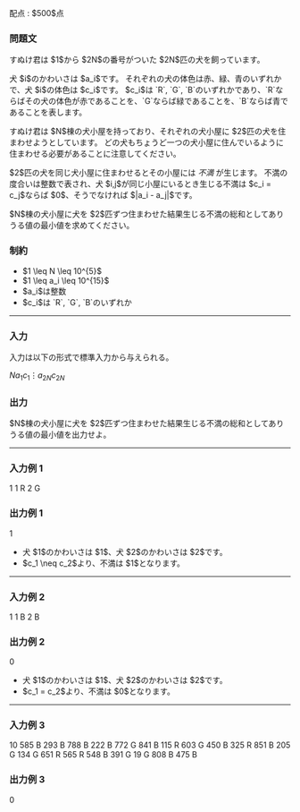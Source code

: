 
<div>

<span>

<span>

<p>
配点 : $500$点
</p>

<div>

<section>

### **問題文**

<p>
すぬけ君は $1$から $2N$の番号がついた $2N$匹の犬を飼っています。
</p>

<p>
犬 $i$のかわいさは $a_i$です。
それぞれの犬の体色は赤、緑、青のいずれかで、犬 $i$の体色は $c_i$です。
$c_i$は `R`, `G`, `B`のいずれかであり、`R`ならばその犬の体色が赤であることを、`G`ならば緑であることを、`B`ならば青であることを表します。
</p>

<p>
すぬけ君は $N$棟の犬小屋を持っており、それぞれの犬小屋に $2$匹の犬を住まわせようとしています。
どの犬もちょうど一つの犬小屋に住んでいるように住まわせる必要があることに注意してください。
</p>

<p>
$2$匹の犬を同じ犬小屋に住まわせるとその小屋には 
<em>
不満
</em>
が生じます。
不満の度合いは整数で表され、犬 $i,j$が同じ小屋にいるとき生じる不満は $c_i = c_j$ならば $0$、そうでなければ $|a_i - a_j|$です。
</p>

<p>
$N$棟の犬小屋に犬を $2$匹ずつ住まわせた結果生じる不満の総和としてありうる値の最小値を求めてください。
</p>

</section>

</div>

<div>

<section>

### **制約**

<ul>

<li>
$1 \leq N \leq 10^{5}$
</li>

<li>
$1 \leq a_i \leq 10^{15}$
</li>

<li>
$a_i$は整数
</li>

<li>
$c_i$は `R`, `G`, `B`のいずれか
</li>

</ul>

</section>

</div>

---

<div>

<div>

<section>

### **入力**

<p>
入力は以下の形式で標準入力から与えられる。
</p>

<div>

$N$$a_{1}$$c_{1}$$\vdots$$a_{2N}$$c_{2N}$
</div>

</section>

</div>

<div>

<section>

### **出力**

<p>
$N$棟の犬小屋に犬を $2$匹ずつ住まわせた結果生じる不満の総和としてありうる値の最小値を出力せよ。
</p>

</section>

</div>

</div>

---

<div>

<section>

### **入力例 1**

<div>

1
1 R
2 G

</div>

</section>

</div>

<div>

<section>

### **出力例 1**

<div>

1

</div>

<ul>

<li>
犬 $1$のかわいさは $1$、犬 $2$のかわいさは $2$です。
</li>

<li>
$c_1 \neq c_2$より、不満は $1$となります。 
</li>

</ul>

</section>

</div>

---

<div>

<section>

### **入力例 2**

<div>

1
1 B
2 B

</div>

</section>

</div>

<div>

<section>

### **出力例 2**

<div>

0

</div>

<ul>

<li>
犬 $1$のかわいさは $1$、犬 $2$のかわいさは $2$です。
</li>

<li>
$c_1 = c_2$より、不満は $0$となります。
</li>

</ul>

</section>

</div>

---

<div>

<section>

### **入力例 3**

<div>

10
585 B
293 B
788 B
222 B
772 G
841 B
115 R
603 G
450 B
325 R
851 B
205 G
134 G
651 R
565 R
548 B
391 G
19 G
808 B
475 B

</div>

</section>

</div>

<div>

<section>

### **出力例 3**

<div>

0

</div>

</section>

</div>

</span>

</span>

</div>
